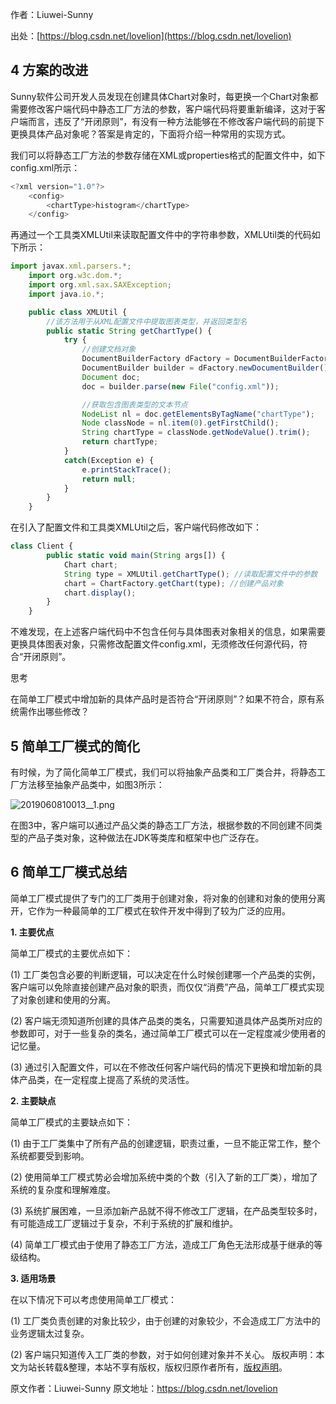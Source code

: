 

  
作者：Liuwei-Sunny

出处：[https://blog.csdn.net/lovelion](https://blog.csdn.net/lovelion)

## 4 方案的改进

Sunny软件公司开发人员发现在创建具体Chart对象时，每更换一个Chart对象都需要修改客户端代码中静态工厂方法的参数，客户端代码将要重新编译，这对于客户端而言，违反了“开闭原则”，有没有一种方法能够在不修改客户端代码的前提下更换具体产品对象呢？答案是肯定的，下面将介绍一种常用的实现方式。

我们可以将静态工厂方法的参数存储在XML或properties格式的配置文件中，如下config.xml所示：

```js 
<?xml version="1.0"?>
    <config>
        <chartType>histogram</chartType>
    </config>
```

再通过一个工具类XMLUtil来读取配置文件中的字符串参数，XMLUtil类的代码如下所示：


```js 
import javax.xml.parsers.*;
    import org.w3c.dom.*;
    import org.xml.sax.SAXException;
    import java.io.*;

    public class XMLUtil {
        //该方法用于从XML配置文件中提取图表类型，并返回类型名
        public static String getChartType() {
            try {
                //创建文档对象
                DocumentBuilderFactory dFactory = DocumentBuilderFactory.newInstance();
                DocumentBuilder builder = dFactory.newDocumentBuilder();
                Document doc;                           
                doc = builder.parse(new File("config.xml"));

                //获取包含图表类型的文本节点
                NodeList nl = doc.getElementsByTagName("chartType");
                Node classNode = nl.item(0).getFirstChild();
                String chartType = classNode.getNodeValue().trim();
                return chartType;
            }   
            catch(Exception e) {
                e.printStackTrace();
                return null;
            }
        }
    }
```

在引入了配置文件和工具类XMLUtil之后，客户端代码修改如下：


```js 
class Client {
        public static void main(String args[]) {
            Chart chart;
            String type = XMLUtil.getChartType(); //读取配置文件中的参数
            chart = ChartFactory.getChart(type); //创建产品对象
            chart.display();
        }
    }
```

不难发现，在上述客户端代码中不包含任何与具体图表对象相关的信息，如果需要更换具体图表对象，只需修改配置文件config.xml，无须修改任何源代码，符合“开闭原则”。

思考

在简单工厂模式中增加新的具体产品时是否符合“开闭原则”？如果不符合，原有系统需作出哪些修改？

## 5 简单工厂模式的简化

有时候，为了简化简单工厂模式，我们可以将抽象产品类和工厂类合并，将静态工厂方法移至抽象产品类中，如图3所示：

![2019060810013__1.png](https://gitee.com/hezhiyuan007/java-study/raw/master/images/DesignMode2/956ccde7-3166-4e82-93b6-3b82b6cef679.png)

在图3中，客户端可以通过产品父类的静态工厂方法，根据参数的不同创建不同类型的产品子类对象，这种做法在JDK等类库和框架中也广泛存在。

## 6 简单工厂模式总结

简单工厂模式提供了专门的工厂类用于创建对象，将对象的创建和对象的使用分离开，它作为一种最简单的工厂模式在软件开发中得到了较为广泛的应用。

**1. 主要优点**

简单工厂模式的主要优点如下：

(1) 工厂类包含必要的判断逻辑，可以决定在什么时候创建哪一个产品类的实例，客户端可以免除直接创建产品对象的职责，而仅仅“消费”产品，简单工厂模式实现了对象创建和使用的分离。

(2) 客户端无须知道所创建的具体产品类的类名，只需要知道具体产品类所对应的参数即可，对于一些复杂的类名，通过简单工厂模式可以在一定程度减少使用者的记忆量。

(3) 通过引入配置文件，可以在不修改任何客户端代码的情况下更换和增加新的具体产品类，在一定程度上提高了系统的灵活性。

**2. 主要缺点**

简单工厂模式的主要缺点如下：

(1) 由于工厂类集中了所有产品的创建逻辑，职责过重，一旦不能正常工作，整个系统都要受到影响。

(2) 使用简单工厂模式势必会增加系统中类的个数（引入了新的工厂类），增加了系统的复杂度和理解难度。

(3) 系统扩展困难，一旦添加新产品就不得不修改工厂逻辑，在产品类型较多时，有可能造成工厂逻辑过于复杂，不利于系统的扩展和维护。

(4) 简单工厂模式由于使用了静态工厂方法，造成工厂角色无法形成基于继承的等级结构。

**3. 适用场景**

在以下情况下可以考虑使用简单工厂模式：

(1) 工厂类负责创建的对象比较少，由于创建的对象较少，不会造成工厂方法中的业务逻辑太过复杂。

(2) 客户端只知道传入工厂类的参数，对于如何创建对象并不关心。
版权声明：本文为站长转载&整理，本站不享有版权，版权归原作者所有，[版权声明](https://gitee.com/hezhiyuan007/java-notes/raw/master/disclaimer.md)。




原文作者：Liuwei-Sunny 原文地址：https://blog.csdn.net/lovelion